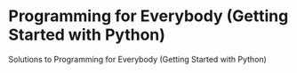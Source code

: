 # Programming for Everybody (Getting Started with Python) 
Solutions to Programming for Everybody (Getting Started with Python)


